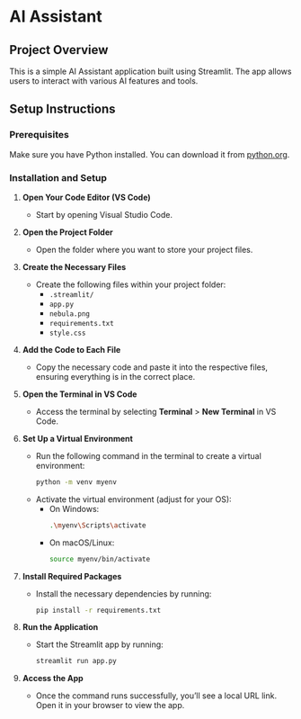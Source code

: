 # AI Assistant

## Project Overview
This is a simple AI Assistant application built using Streamlit. The app allows users to interact with various AI features and tools.

## Setup Instructions

### Prerequisites
Make sure you have Python installed. You can download it from [python.org](https://www.python.org/downloads/).

### Installation and Setup

1. **Open Your Code Editor (VS Code)**
   - Start by opening Visual Studio Code.

2. **Open the Project Folder**
   - Open the folder where you want to store your project files.

3. **Create the Necessary Files**
   - Create the following files within your project folder:
     - `.streamlit/`
     - `app.py`
     - `nebula.png`
     - `requirements.txt`
     - `style.css`

4. **Add the Code to Each File**
   - Copy the necessary code and paste it into the respective files, ensuring everything is in the correct place.

5. **Open the Terminal in VS Code**
   - Access the terminal by selecting **Terminal** > **New Terminal** in VS Code.

6. **Set Up a Virtual Environment**
   - Run the following command in the terminal to create a virtual environment:
     ```bash
     python -m venv myenv
     ```
   - Activate the virtual environment (adjust for your OS):
     - On Windows:
       ```bash
       .\myenv\Scripts\activate
       ```
     - On macOS/Linux:
       ```bash
       source myenv/bin/activate
       ```

7. **Install Required Packages**
   - Install the necessary dependencies by running:
     ```bash
     pip install -r requirements.txt
     ```

8. **Run the Application**
   - Start the Streamlit app by running:
     ```bash
     streamlit run app.py
     ```

9. **Access the App**
   - Once the command runs successfully, you’ll see a local URL link. Open it in your browser to view the app.
